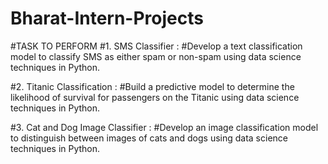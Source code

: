 # Bharat-Intern-Projects

#TASK TO PERFORM
#1. SMS Classifier :
#Develop a text classification model to
classify SMS as either spam or non-spam
using data science techniques in Python.

#2. Titanic Classification :
#Build a predictive model to determine the
likelihood of survival for passengers on
the Titanic using data science techniques
in Python.

#3. Cat and Dog Image Classifier :
#Develop an image classification model to
distinguish between images of cats and dogs
using data science techniques in Python.

